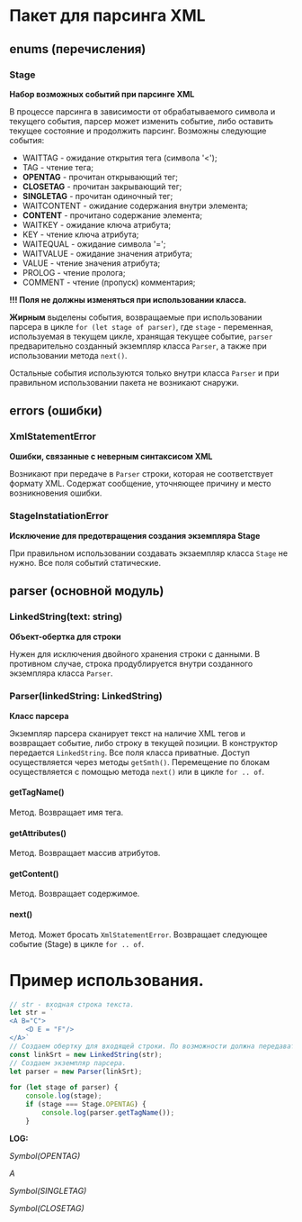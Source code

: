 # Пакет для парсинга XML
## enums (перечисления)
### Stage
**Набор возможных событий при парсинге XML**

В процессе парсинга в зависимости от обрабатываемого символа и текущего события, парсер может изменить событие, либо оставить текущее состояние и продолжить парсинг. Возможны следующие события:
* WAITTAG - ожидание открытия тега (символа '<');
* TAG - чтение тега;
* **OPENTAG** - прочитан открывающий тег;
* **CLOSETAG** - прочитан закрывающий тег;
* **SINGLETAG** - прочитан одиночный тег;
* WAITCONTENT - ожидание содержания внутри элемента;
* **CONTENT** - прочитано содержание элемента;
* WAITKEY - ожидание ключа атрибута;
* KEY - чтение ключа атрибута;
* WAITEQUAL - ожидание символа '=';
* WAITVALUE - ожидание значения атрибута;
* VALUE - чтение значения атрибута;
* PROLOG - чтение пролога;
* COMMENT - чтение (пропуск) комментария;

**!!! Поля не должны изменяться при использовании класса.**

**Жирным** выделены события, возвращаемые при использовании парсера в цикле `for (let stage of parser)`, где
`stage` - переменная, используемая в текущем цикле, хранящая текущее событие,
`parser` предварительно созданный экземпляр класса `Parser`,
а также при использовании метода `next()`.

Остальные события используются только внутри класса `Parser` и при правильном использовании пакета не возникают снаружи.

## errors (ошибки)
### XmlStatementError
**Ошибки, связанные с неверным синтаксисом XML**

Возникают при передаче в `Parser` строки, которая не соответствует формату XML. Содержат сообщение, уточняющее причину и место возникновения ошибки.
### StageInstatiationError
**Исключение для предотвращения создания экземпляра Stage**

При правильном использовании создавать экзаемпляр класса `Stage` не нужно. Все поля событий статические.

## parser (основной модуль)
### LinkedString(text: string)
**Объект-обертка для строки**

Нужен для исключения двойного хранения строки с данными. В противном случае, строка продублируется внутри созданного экземпляра класса `Parser`.
### Parser(linkedString: LinkedString)
**Класс парсера**

Экземпляр парсера сканирует текст на наличие XML тегов и возвращает событие, либо строку в текущей позиции. В конструктор передается `LinkedString`.
Все поля класса приватные. Доступ осуществляется через методы `getSmth()`.
Перемещение по блокам осуществляется с помощью метода `next()` или в цикле `for .. of`.
#### getTagName()
Метод.
Возвращает имя тега.
#### getAttributes()
Метод.
Возвращает массив атрибутов.
#### getContent()
Метод.
Возвращает содержимое.
#### next()
Метод. Может бросать `XmlStatementError`.
Возвращает следующее событие (Stage) в цикле `for .. of`.

# Пример использования.
```javascript
// str - входная строка текста.
let str = `
<A B="C">
    <D E = "F"/>
</A>`
// Создаем обертку для входящей строки. По возможности должна передаваться строка без промежуточных переменных.
const linkSrt = new LinkedString(str);
// Создаем экземпляр парсера.
let parser = new Parser(linkSrt);

for (let stage of parser) {
    console.log(stage);
    if (stage === Stage.OPENTAG) {
        console.log(parser.getTagName());
    }
```
**LOG:**

*Symbol(OPENTAG)*

*A*

*Symbol(SINGLETAG)*

*Symbol(CLOSETAG)*
